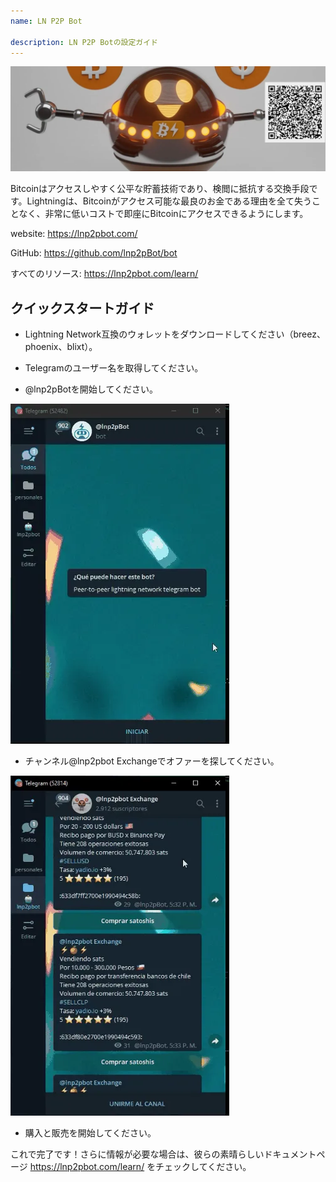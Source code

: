 ```yaml
---
name: LN P2P Bot

description: LN P2P Botの設定ガイド
---
```


![cover](assets/cover.webp)

Bitcoinはアクセスしやすく公平な貯蓄技術であり、検閲に抵抗する交換手段です。Lightningは、Bitcoinがアクセス可能な最良のお金である理由を全て失うことなく、非常に低いコストで即座にBitcoinにアクセスできるようにします。

website: https://lnp2pbot.com/

GitHub: https://github.com/lnp2pBot/bot

すべてのリソース: https://lnp2pbot.com/learn/

## クイックスタートガイド

- Lightning Network互換のウォレットをダウンロードしてください（breez、phoenix、blixt）。

- Telegramのユーザー名を取得してください。

- @lnp2pBotを開始してください。

![video](assets/1.webp)

- チャンネル@lnp2pbot Exchangeでオファーを探してください。

![video](assets/2.webp)

- 購入と販売を開始してください。

これで完了です！さらに情報が必要な場合は、彼らの素晴らしいドキュメントページ https://lnp2pbot.com/learn/ をチェックしてください。